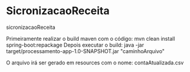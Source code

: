 # SicronizacaoReceita
sicronizacaoReceita

Primeiramente realizar o build maven com o código: mvn clean install spring-boot:repackage
Depois executar o build:
java -jar target/processamento-app-1.0-SNAPSHOT.jar "caminhoArquivo"

O arquivo irá ser gerado em resources com o nome: contaAtualizada.csv
